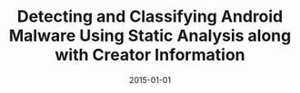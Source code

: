---
title: "Detecting and Classifying Android Malware Using Static Analysis along with Creator Information"
collection: publications
permalink: /publication/2015-01-01-Detecting-and-Classifying-Android-Malware-Using-Static-Analysis-along-with-Creator-Information
date: 2015-01-01
venue: 'Int. J. Distributed Sens. Networks'
paperurl: 'https://doi.org/10.1155/2015/479174'
citation: ' Hyun{-}Jae Kang,  Jae{-}wook Jang,  David Mohaisen,  Huy Kim, &quot;Detecting and Classifying Android Malware Using Static Analysis along with Creator Information.&quot; Int. J. Distributed Sens. Networks, 2015.'
---
